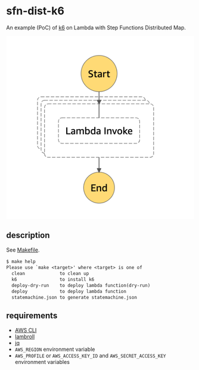 # sfn-dist-k6

An example (PoC) of [k6](https://k6.io) on Lambda with Step Functions Distributed Map.

![](workflow.png)
## description

See [Makefile](Makefile).

```console
$ make help
Please use `make <target>' where <target> is one of
  clean             to clean up
  k6                to install k6
  deploy-dry-run    to deploy lambda function(dry-run)
  deploy            to deploy lambda function
  statemachine.json to generate statemachine.json
```

## requirements

- [AWS CLI](https://aws.amazon.com/cli/)
- [lambroll](https://github.com/fujiwara/lambroll)
- [jq](https://stedolan.github.io/jq/)
- `AWS_REGION` environment variable
- `AWS_PROFILE` or `AWS_ACCESS_KEY_ID` and `AWS_SECRET_ACCESS_KEY` environment variables
